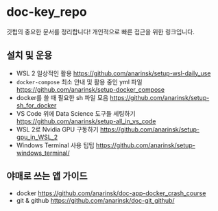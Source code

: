 # doc-key_repo

깃헙의 중요한 문서를 정리합니다! 개인적으로 빠른 접근을 위한 링크입니다. 

## 설치 및 운용 

- WSL 2 일상적인 활용 https://github.com/anarinsk/setup-wsl-daily_use
- `docker-compose` 최소 안내 및 활용 중인 yml 파일 https://github.com/anarinsk/setup-docker_compose
- docker를 쓸 때 필요한 sh 파일 모음 https://github.com/anarinsk/setup-sh_for_docker
- VS Code 위에 Data Science 도구들 세팅하기 https://github.com/anarinsk/setup-all_in_vs_code
- WSL 2로 Nvidia GPU 구동하기 https://github.com/anarinsk/setup-gpu_in_WSL_2 
- Windows Terminal 사용 팁팁 https://github.com/anarinsk/setup-windows_terminal/

## 야매로 쓰는 앱 가이드 

- docker https://github.com/anarinsk/doc-app-docker_crash_course
- git & github  https://github.com/anarinsk/doc-git_github/
